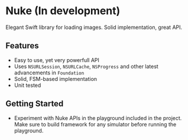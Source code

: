 # Nuke (In development)

Elegant Swift library for loading images. Solid implementation, great API.

## Features
- Easy to use, yet very powerfull API
- Uses `NSURLSession`, `NSURLCache`, `NSProgress` and other latest advancements in `Foundation`
- Solid, FSM-based implementation
- Unit tested

## Getting Started
- Experiment with Nuke APIs in the playground included in the project. Make sure to build framework for any simulator before running the playground.

